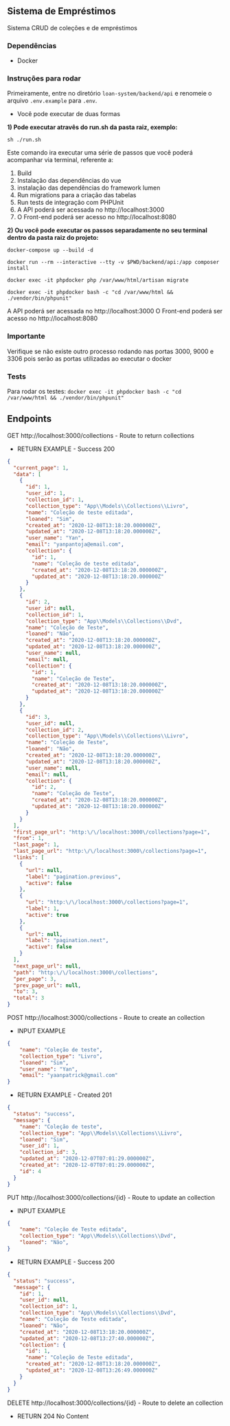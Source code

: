 ## Sistema de Empréstimos

Sistema CRUD de coleções e de empréstimos

### Dependências

- Docker

### Instruções para rodar

Primeiramente, entre no diretório `loan-system/backend/api` e renomeie o arquivo `.env.example` para `.env`.


- Você pode executar de duas formas


**1) Pode executar atravês do run.sh da pasta raiz, exemplo:**

`sh ./run.sh`

Este comando ira executar uma série de passos que você poderá acompanhar via terminal, referente a:

1) Build
2) Instalação das dependências do vue
2) instalação das dependências do framework lumen
3) Run migrations para a criação das tabelas
4) Run tests de integração com PHPUnit
5) A API poderá ser acessada no http://localhost:3000
6) O Front-end poderá ser acesso no http://localhost:8080


**2) Ou você pode executar os passos separadamente no seu terminal dentro da pasta raiz do projeto:**

`docker-compose up --build -d`

`docker run --rm --interactive --tty -v $PWD/backend/api:/app composer install`

`docker exec -it phpdocker php /var/www/html/artisan migrate`

`docker exec -it phpdocker bash -c "cd /var/www/html && ./vendor/bin/phpunit"`

A API poderá ser acessada no http://localhost:3000
O Front-end poderá ser acesso no http://localhost:8080


### Importante

Verifique se não existe outro processo rodando nas portas 3000, 9000 e 3306 pois serão as portas utilizadas ao executar o docker

### Tests

Para rodar os testes: `docker exec -it phpdocker bash -c "cd /var/www/html && ./vendor/bin/phpunit"`


## Endpoints

GET http://localhost:3000/collections - Route to return collections

+ RETURN EXAMPLE - Success 200

```json
{
  "current_page": 1,
  "data": [
    {
      "id": 1,
      "user_id": 1,
      "collection_id": 1,
      "collection_type": "App\\Models\\Collections\\Livro",
      "name": "Coleção de teste editada",
      "loaned": "Sim",
      "created_at": "2020-12-08T13:18:20.000000Z",
      "updated_at": "2020-12-08T13:18:20.000000Z",
      "user_name": "Yan",
      "email": "yanpantoja@email.com",
      "collection": {
        "id": 1,
        "name": "Coleção de teste editada",
        "created_at": "2020-12-08T13:18:20.000000Z",
        "updated_at": "2020-12-08T13:18:20.000000Z"
      }
    },
    {
      "id": 2,
      "user_id": null,
      "collection_id": 1,
      "collection_type": "App\\Models\\Collections\\Dvd",
      "name": "Coleção de Teste",
      "loaned": "Não",
      "created_at": "2020-12-08T13:18:20.000000Z",
      "updated_at": "2020-12-08T13:18:20.000000Z",
      "user_name": null,
      "email": null,
      "collection": {
        "id": 1,
        "name": "Coleção de Teste",
        "created_at": "2020-12-08T13:18:20.000000Z",
        "updated_at": "2020-12-08T13:18:20.000000Z"
      }
    },
    {
      "id": 3,
      "user_id": null,
      "collection_id": 2,
      "collection_type": "App\\Models\\Collections\\Livro",
      "name": "Coleção de Teste",
      "loaned": "Não",
      "created_at": "2020-12-08T13:18:20.000000Z",
      "updated_at": "2020-12-08T13:18:20.000000Z",
      "user_name": null,
      "email": null,
      "collection": {
        "id": 2,
        "name": "Coleção de Teste",
        "created_at": "2020-12-08T13:18:20.000000Z",
        "updated_at": "2020-12-08T13:18:20.000000Z"
      }
    }
  ],
  "first_page_url": "http:\/\/localhost:3000\/collections?page=1",
  "from": 1,
  "last_page": 1,
  "last_page_url": "http:\/\/localhost:3000\/collections?page=1",
  "links": [
    {
      "url": null,
      "label": "pagination.previous",
      "active": false
    },
    {
      "url": "http:\/\/localhost:3000\/collections?page=1",
      "label": 1,
      "active": true
    },
    {
      "url": null,
      "label": "pagination.next",
      "active": false
    }
  ],
  "next_page_url": null,
  "path": "http:\/\/localhost:3000\/collections",
  "per_page": 3,
  "prev_page_url": null,
  "to": 3,
  "total": 3
}
```

POST http://localhost:3000/collections - Route to create an collection

+ INPUT EXAMPLE

```json
{
	"name": "Coleção de teste",
	"collection_type": "Livro",
	"loaned": "Sim",
	"user_name": "Yan",
	"email": "yaanpatrick@gmail.com"
}
```

+ RETURN EXAMPLE - Created 201

```json
{
  "status": "success",
  "message": {
    "name": "Coleção de teste",
    "collection_type": "App\\Models\\Collections\\Livro",
    "loaned": "Sim",
    "user_id": 1,
    "collection_id": 3,
    "updated_at": "2020-12-07T07:01:29.000000Z",
    "created_at": "2020-12-07T07:01:29.000000Z",
    "id": 4
  }
}
```

PUT http://localhost:3000/collections/{id} - Route to update an collection

+ INPUT EXAMPLE

```json
{
	"name": "Coleção de Teste editada",
	"collection_type": "App\\Models\\Collections\\Dvd",
	"loaned": "Não",
}
```

+ RETURN EXAMPLE - Success 200

```json
{
  "status": "success",
  "message": {
    "id": 1,
    "user_id": null,
    "collection_id": 1,
    "collection_type": "App\\Models\\Collections\\Dvd",
    "name": "Coleção de Teste editada",
    "loaned": "Não",
    "created_at": "2020-12-08T13:18:20.000000Z",
    "updated_at": "2020-12-08T13:27:40.000000Z",
    "collection": {
      "id": 1,
      "name": "Coleção de Teste editada",
      "created_at": "2020-12-08T13:18:20.000000Z",
      "updated_at": "2020-12-08T13:26:49.000000Z"
    }
  }
}
```

DELETE http://localhost:3000/collections/{id} - Route to delete an collection


+ RETURN 204 No Content
